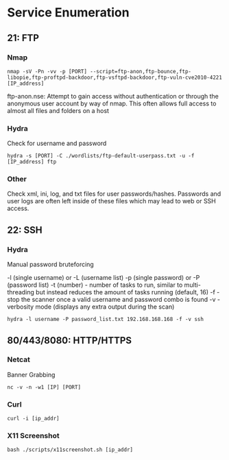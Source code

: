 # Service Enumeration
## 21: FTP

### Nmap

```
nmap -sV -Pn -vv -p [PORT] --script=ftp-anon,ftp-bounce,ftp-libopie,ftp-proftpd-backdoor,ftp-vsftpd-backdoor,ftp-vuln-cve2010-4221 [IP_address]
```

ftp-anon.nse: Attempt to gain access without authentication or through the anonymous user account by way of nmap. This often allows full access to almost all files and folders on a host

### Hydra
Check for username and password

```
hydra -s [PORT] -C ./wordlists/ftp-default-userpass.txt -u -f [IP_address] ftp
```
### Other
Check xml, ini, log, and txt files for user passwords/hashes. Passwords and user logs are often left inside of these files which may lead to web or SSH access.

## 22: SSH
### Hydra
Manual password bruteforcing

-l (single username) or -L (username list)
-p (single password) or -P (password list)
-t (number) - number of tasks to run, similar to multi-threading but instead reduces the amount of tasks running (default, 16)
-f - stop the scanner once a valid username and password combo is found
-v - verbosity mode (displays any extra output during the scan)

```
hydra -l username -P password_list.txt 192.168.168.168 -f -v ssh
```

## 80/443/8080: HTTP/HTTPS

### Netcat
Banner Grabbing

```
nc -v -n -w1 [IP] [PORT]
```

### Curl 

```
curl -i [ip_addr]
```

### X11 Screenshot

```
bash ./scripts/x11screenshot.sh [ip_addr]
```
